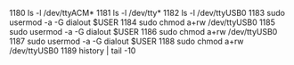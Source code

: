  1180  ls -l /dev/ttyACM*
 1181  ls -l /dev/tty*
 1182  ls -l /dev/ttyUSB0
 1183  sudo usermod -a -G dialout $USER
 1184  sudo chmod a+rw /dev/ttyUSB0
 1185  sudo usermod -a -G dialout $USER
 1186  sudo chmod a+rw /dev/ttyUSB0
 1187  sudo usermod -a -G dialout $USER
 1188  sudo chmod a+rw /dev/ttyUSB0
 1189  history | tail -10
